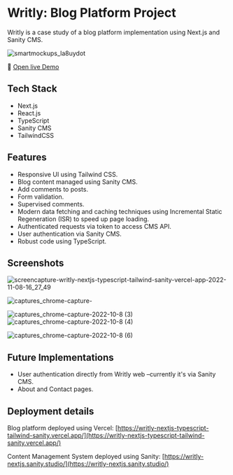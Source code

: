 # Writly: Blog Platform Project

Writly is a case study of a blog platform implementation using Next.js and Sanity CMS.

![smartmockups_la8uydot](https://user-images.githubusercontent.com/42308135/200700075-bf80d3f6-a1db-4763-babb-d271384d061d.jpg)

🔗 [Open live Demo](https://writly-nextjs-typescript-tailwind-sanity.vercel.app/)

## Tech Stack

- Next.js
- React.js
- TypeScript
- Sanity CMS
- TailwindCSS

## Features

- Responsive UI using Tailwind CSS.
- Blog content managed using Sanity CMS.
- Add comments to posts.
- Form validation.
- Supervised comments.
- Modern data fetching and caching techniques using Incremental Static Regeneration (ISR) to speed up page loading.
- Authenticated requests via token to access CMS API.
- User authentication via Sanity CMS.
- Robust code using TypeScript.

## Screenshots

![screencapture-writly-nextjs-typescript-tailwind-sanity-vercel-app-2022-11-08-16_27_49](https://user-images.githubusercontent.com/42308135/200706083-d6e34790-9a2e-4ada-b517-2a837aac02ec.png)

![captures_chrome-capture-](https://user-images.githubusercontent.com/42308135/200706708-059cc080-f616-4018-8c34-8f78b0598a94.png)

![captures_chrome-capture-2022-10-8 (3)](https://user-images.githubusercontent.com/42308135/200703440-a7cd9bfe-7cde-4e53-b26c-462cd2f75827.png)
![captures_chrome-capture-2022-10-8 (4)](https://user-images.githubusercontent.com/42308135/200703464-66c93b14-1622-4519-b65d-8de372b0716e.png)

![captures_chrome-capture-2022-10-8 (6)](https://user-images.githubusercontent.com/42308135/200705651-7f3a4795-5138-4fdb-ab62-ab9b5d8faabd.png)

## Future Implementations

- User authentication directly from Writly web –currently it's via Sanity CMS.
- About and Contact pages.

## Deployment details

Blog platform deployed using Vercel: [https://writly-nextjs-typescript-tailwind-sanity.vercel.app/](https://writly-nextjs-typescript-tailwind-sanity.vercel.app/)

Content Management System deployed using Sanity: [https://writly-nextjs.sanity.studio/](https://writly-nextjs.sanity.studio/)
